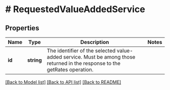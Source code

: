 # # RequestedValueAddedService

## Properties

Name | Type | Description | Notes
------------ | ------------- | ------------- | -------------
**id** | **string** | The identifier of the selected value-added service. Must be among those returned in the response to the getRates operation. |

[[Back to Model list]](../../README.md#models) [[Back to API list]](../../README.md#endpoints) [[Back to README]](../../README.md)
